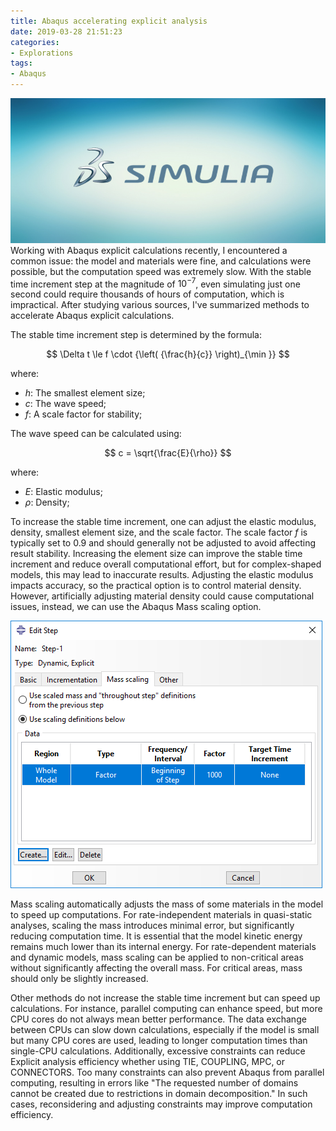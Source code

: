 ```yaml
---
title: Abaqus accelerating explicit analysis 
date: 2019-03-28 21:51:23
categories:
- Explorations
tags:
- Abaqus
---
```


![SIMULIA](/uploads/images/0000/SIMULIA.jpg)
Working with Abaqus explicit calculations recently, I encountered a common issue: the model and materials were fine, and calculations were possible, but the computation speed was extremely slow. With the stable time increment step at the magnitude of $10^{-7}$, even simulating just one second could require thousands of hours of computation, which is impractical. After studying various sources, I've summarized methods to accelerate Abaqus explicit calculations.

<!-- more -->

The stable time increment step is determined by the formula:

$$ \Delta t \le f \cdot {\left( {\frac{h}{c}} \right)_{\min }} $$

where:

- $h$: The smallest element size;
- $c$: The wave speed;
- $f$: A scale factor for stability;

The wave speed can be calculated using:

$$ c = \sqrt{\frac{E}{\rho}} $$

where:

- $E$: Elastic modulus;
- $\rho$: Density;

To increase the stable time increment, one can adjust the elastic modulus, density, smallest element size, and the scale factor. The scale factor $f$ is typically set to 0.9 and should generally not be adjusted to avoid affecting result stability. Increasing the element size can improve the stable time increment and reduce overall computational effort, but for complex-shaped models, this may lead to inaccurate results. Adjusting the elastic modulus impacts accuracy, so the practical option is to control material density. However, artificially adjusting material density could cause computational issues, instead, we can use the Abaqus Mass scaling option.

![Step](/uploads/images/2019/AbaqusExplicitAccelerating1.png)

Mass scaling automatically adjusts the mass of some materials in the model to speed up computations. For rate-independent materials in quasi-static analyses, scaling the mass introduces minimal error, but significantly reducing computation time. It is essential that the model kinetic energy remains much lower than its internal energy. For rate-dependent materials and dynamic models, mass scaling can be applied to non-critical areas without significantly affecting the overall mass. For critical areas, mass should only be slightly increased. 

Other methods do not increase the stable time increment but can speed up calculations. For instance, parallel computing can enhance speed, but more CPU cores do not always mean better performance. The data exchange between CPUs can slow down calculations, especially if the model is small but many CPU cores are used, leading to longer computation times than single-CPU calculations. Additionally, excessive constraints can reduce Explicit analysis efficiency whether using TIE, COUPLING, MPC, or CONNECTORS. Too many constraints can also prevent Abaqus from parallel computing, resulting in errors like "The requested number of domains cannot be created due to restrictions in domain decomposition." In such cases, reconsidering and adjusting constraints may improve computation efficiency.
